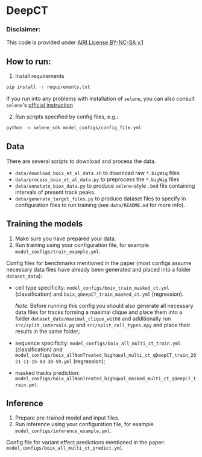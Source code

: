 # DeepCT

### Disclaimer:
This code is provided under [AIRI License BY-NC-SA v.1](AIRI_BY-NC-SA_License_v.1_en.docx)

## How to run:

1. Install requirements
```zsh
pip install -r requirements.txt
```
If you run into any problems with installation of `selene`, you can also consult `selene`'s [official instruction](https://github.com/FunctionLab/selene/blob/master/README.md#installing-selene-from-source)

2. Run scripts specified by config files, e.g.:
```zsh
python -m selene_sdk model_configs/config_file.yml
```

## Data 

There are several scripts to download and process the data.
* `data/download_boix_et_al_data.sh` to download raw `*.bigWig` files
* `data/process_boix_et_al_data.py` to preprocess the `*.bigWig` files
* `data/annotate_biox_data.py` to produce `selene`-style `.bed` file containing intervals of present track peaks.
* `data/generate_target_files.py` to produce dataset files to specify in configuration files to run training (see `data/README.md` for more info).

## Training the models

1. Make sure you have prepared your data.
2. Run training using your configuration file, for example `model_configs/train_example.yml`.

Config files for benchmarks mentioned in the paper (most configs assume necessary data files have already been generated and placed into a folder `dataset_data`):
* cell type specificity: `model_configs/boix_train_masked_ct.yml` (classification) and `boix_qDeepCT_train_masked_ct.yml` (regression). 

    *Note:* Before running this config you should also generate all necessary data files for tracks forming a maximal clique and place them into a folder `dataset_data/maximal_clique_with0` and additionally run `src/split_intervals.py` and `src/split_cell_types.npy` and place their results in the same folder;
* sequence specificity: `model_configs/boix_all_multi_ct_train.yml` (classification) and `model_configs/boix_allNonTreated_highqual_multi_ct_qDeepCT_train_2021-11-15-03-30-59.yml` (regression);
* masked tracks prediction: `model_configs/boix_allNonTreated_highqual_masked_multi_ct_qDeepCT_train.yml`.

## Inference

1. Prepare pre-trained model and input files.
2. Run inference using your configuration file, for example `model_configs/inference_example.yml`.

Config file for variant effect predictions mentioned in the paper: `model_configs/boix_all_multi_ct_predict.yml`
